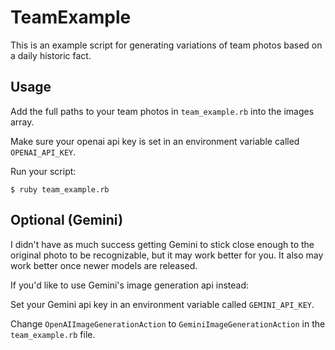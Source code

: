 # TeamExample

This is an example script for generating variations of team photos based on a daily historic fact.

## Usage

Add the full paths to your team photos in `team_example.rb` into the images
array.

Make sure your openai api key is set in an environment variable called `OPENAI_API_KEY`.

Run your script:

```
$ ruby team_example.rb
```

## Optional (Gemini)

I didn't have as much success getting Gemini to stick close enough to the
original photo to be recognizable, but it may work better for you. It also may
work better once newer models are released.

If you'd like to use Gemini's image generation api instead:

Set your Gemini api key in an environment variable called `GEMINI_API_KEY`.

Change `OpenAIImageGenerationAction` to `GeminiImageGenerationAction` in the
`team_example.rb` file.

